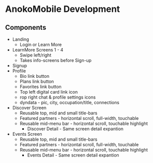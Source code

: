 # AnokoMobile Development

## Components
* Landing
    * Login or Learn More
* LearnMore Screens 1 - 4
    * Swipe left/right 
    * Takes info-screens before Sign-up
* Signup
* Profile
    * Bio link button
    * Plans link button
    * Favorites link button
    * Top left digital card link icon
    * rop right chat & profile settings icons
    * dyndata - pic, city, occupation/title, connections
* Discover Screen
    * Reusable top, mid and small title-bars
    * Featured partners - horizontal scroll, full-width, touchable
    * Reusable mid-menu bar - horizontal scroll, touchable highlight
        * Discover Detail - Same screen detail expantion
* Events Screen
    * Reusable top, mid and small title-bars
    * Featured partners - horizontal scroll, full-width, touchable
    * Reusable mid-menu bar - horizontal scroll, touchable highlight
        * Events Detail - Same screen detail expantion
